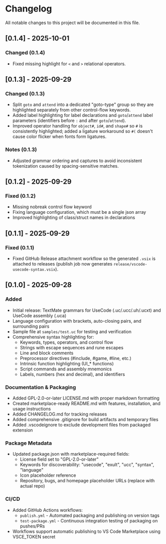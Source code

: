 # Changelog

All notable changes to this project will be documented in this file.

## [0.1.4] - 2025-10-01

### Changed (0.1.4)

- Fixed missing highlight for `<` and `>` relational operators.

## [0.1.3] - 2025-09-29

### Changed (0.1.3)

- Split `goto` and `attend` into a dedicated "goto-type" group so they are highlighted separately from other control-flow keywords.
- Added label highlighting for label declarations and `goto`/`attend` label parameters (identifiers before `:` and after `goto`/`attend`).
- Improved operator handling for `object#`, `id#`, and `shape#` so `#` is consistently highlighted; added a ligature workaround so `#(` doesn't cause color flicker when fonts form ligatures.

### Notes (0.1.3)

- Adjusted grammar ordering and captures to avoid inconsistent tokenization caused by spacing-sensitive matches.

## [0.1.2] - 2025-09-29

### Fixed (0.1.2)

- Missing nobreak control flow keyword
- Fixing language configuration, which must be a single json array
- Improved highlighting of class/struct names in declarations

## [0.1.1] - 2025-09-29

### Fixed (0.1.1)

- Fixed GitHub Release attachment workflow so the generated `.vsix` is attached to releases (publish job now generates `release/vscode-usecode-syntax.vsix`).

## [0.1.0] - 2025-09-28

### Added

- Initial release: TextMate grammars for UseCode (.uc/.ucc/.uh/.ucxt) and UseCode assembly (.uca)
- Language configuration with brackets, auto-closing pairs, and surrounding pairs
- Sample file at `samples/test.uc` for testing and verification
- Comprehensive syntax highlighting for:
  - Keywords, types, operators, and control flow
  - Strings with escape sequences and rune escapes
  - Line and block comments
  - Preprocessor directives (#include, #game, #line, etc.)
  - Intrinsic function highlighting (UI_* functions)
  - Script commands and assembly mnemonics
  - Labels, numbers (hex and decimal), and identifiers

### Documentation & Packaging

- Added GPL-2.0-or-later LICENSE.md with proper markdown formatting
- Created marketplace-ready README.md with features, installation, and usage instructions
- Added CHANGELOG.md for tracking releases
- Added comprehensive .gitignore for build artifacts and temporary files
- Added .vscodeignore to exclude development files from packaged extension

### Package Metadata

- Updated package.json with marketplace-required fields:
  - License field set to "GPL-2.0-or-later"
  - Keywords for discoverability: "usecode", "exult", "ucc", "syntax", "language"
  - Icon placeholder reference
  - Repository, bugs, and homepage placeholder URLs (replace with actual repo)

### CI/CD

- Added GitHub Actions workflows:
  - `publish.yml` - Automated packaging and publishing on version tags
  - `test-package.yml` - Continuous integration testing of packaging on pushes/PRs
- Workflows support automatic publishing to VS Code Marketplace using VSCE_TOKEN secret
